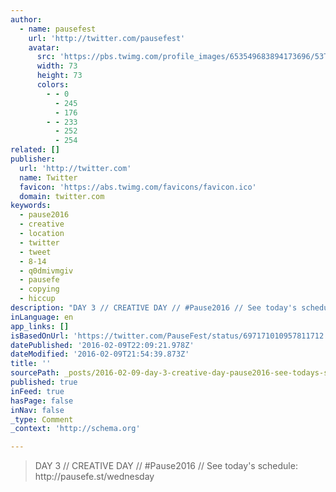 ```yaml
---
author:
  - name: pausefest
    url: 'http://twitter.com/pausefest'
    avatar:
      src: 'https://pbs.twimg.com/profile_images/653549683894173696/53TncWR4_bigger.jpg'
      width: 73
      height: 73
      colors:
        - - 0
          - 245
          - 176
        - - 233
          - 252
          - 254
related: []
publisher:
  url: 'http://twitter.com'
  name: Twitter
  favicon: 'https://abs.twimg.com/favicons/favicon.ico'
  domain: twitter.com
keywords:
  - pause2016
  - creative
  - location
  - twitter
  - tweet
  - 8-14
  - q0dmivmgiv
  - pausefe
  - copying
  - hiccup
description: "DAY 3 // CREATIVE DAY // #Pause2016 // See today's schedule: http://pausefe.st/wednesday"
inLanguage: en
app_links: []
isBasedOnUrl: 'https://twitter.com/PauseFest/status/697171010957811712'
datePublished: '2016-02-09T22:09:21.978Z'
dateModified: '2016-02-09T21:54:39.873Z'
title: ''
sourcePath: _posts/2016-02-09-day-3-creative-day-pause2016-see-todays-schedule.md
published: true
inFeed: true
hasPage: false
inNav: false
_type: Comment
_context: 'http://schema.org'

---
```

> DAY 3 &sol;&sol; CREATIVE DAY &sol;&sol; &num;Pause2016 &sol;&sol; See today's schedule&colon; http&colon;&sol;&sol;pausefe&period;st&sol;wednesday